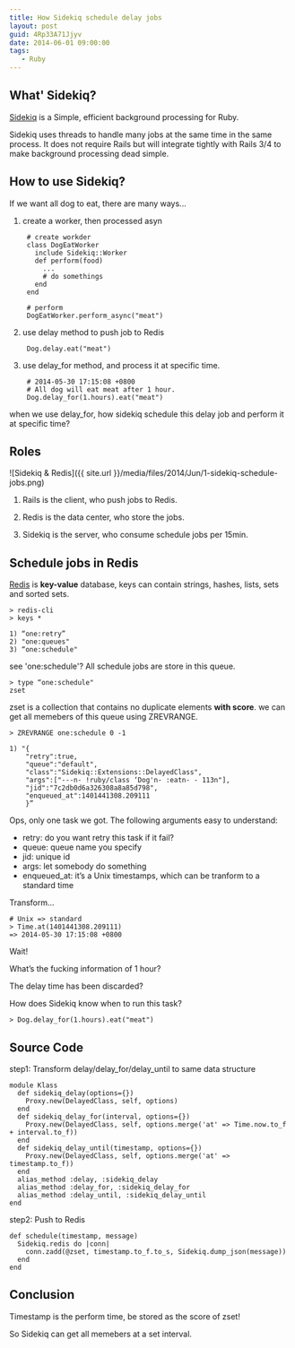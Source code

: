 ```yaml
---
title: How Sidekiq schedule delay jobs
layout: post
guid: 4Rp33A71Jjyv
date: 2014-06-01 09:00:00
tags:
   - Ruby
---
```


## What' Sidekiq?

[Sidekiq](https://github.com/mperham/sidekiq) is a Simple, efficient background processing for Ruby.

Sidekiq uses threads to handle many jobs at the same time in the same process. It does not require Rails but will integrate tightly with Rails 3/4 to make background processing dead simple.

## How to use Sidekiq?

If we want all dog to eat, there are many ways...

1. create a worker, then processed asyn

        # create workder
        class DogEatWorker
          include Sidekiq::Worker
          def perform(food)
            ...
            # do somethings
          end
        end

        # perform
        DogEatWorker.perform_async("meat")

2. use delay method to push job to Redis

        Dog.delay.eat("meat")

3. use delay_for method, and process it at specific time.

        # 2014-05-30 17:15:08 +0800
        # All dog will eat meat after 1 hour.
        Dog.delay_for(1.hours).eat("meat")


when we use delay_for, how sidekiq schedule this delay job and perform it at specific time?


## Roles

![Sidekiq & Redis]({{ site.url }}/media/files/2014/Jun/1-sidekiq-schedule-jobs.png)

1. Rails is the client, who push jobs to Redis.

2. Redis is the data center, who store the jobs.

3. Sidekiq is the server, who consume schedule jobs per 15min.

## Schedule jobs in Redis

[Redis](http://redis.io) is **key-value** database, keys can contain strings, hashes, lists, sets and sorted sets.

    > redis-cli
    > keys *

    1) “one:retry”
    2) "one:queues"
    3) “one:schedule"

see 'one:schedule'? All schedule jobs are store in this queue.

    > type “one:schedule"
    zset

zset is a collection that contains no duplicate elements **with score**. we can get all memebers of this queue using ZREVRANGE.

    > ZREVRANGE one:schedule 0 -1

    1) "{
        "retry":true,
        "queue":"default",
        "class":"Sidekiq::Extensions::DelayedClass",
        "args":["---n- !ruby/class ‘Dog'n- :eatn- - 113n"],
        "jid":"7c2db0d6a326308a8a85d798",
        "enqueued_at":1401441308.209111
        }”

Ops, only one task we got. The following arguments easy to understand:

* retry: do you want retry this task if it fail?
* queue: queue name you specify
* jid: unique id
* args: let somebody do something
* enqueued_at: it’s a Unix timestamps, which can be tranform to a standard time

Transform...

    # Unix => standard
    > Time.at(1401441308.209111)
    => 2014-05-30 17:15:08 +0800


Wait!

What’s the fucking information of 1 hour?

The delay time has been discarded?

How does Sidekiq know when to run this task?

    > Dog.delay_for(1.hours).eat("meat")

## Source Code

step1: Transform delay/delay_for/delay_until to same data structure

    module Klass
      def sidekiq_delay(options={})
        Proxy.new(DelayedClass, self, options)
      end
      def sidekiq_delay_for(interval, options={})
        Proxy.new(DelayedClass, self, options.merge('at' => Time.now.to_f + interval.to_f))
      end
      def sidekiq_delay_until(timestamp, options={})
        Proxy.new(DelayedClass, self, options.merge('at' => timestamp.to_f))
      end
      alias_method :delay, :sidekiq_delay
      alias_method :delay_for, :sidekiq_delay_for
      alias_method :delay_until, :sidekiq_delay_until
    end

step2: Push to Redis

    def schedule(timestamp, message)
      Sidekiq.redis do |conn|
        conn.zadd(@zset, timestamp.to_f.to_s, Sidekiq.dump_json(message))
      end
    end

## Conclusion

Timestamp is the perform time, be stored as the score of zset! 

So Sidekiq can get all memebers at a set interval.